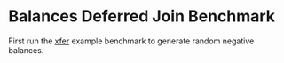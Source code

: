 # Balances Deferred Join Benchmark

First run the [xfer](https://square.github.io/finch/benchmark/examples/#xfer) example benchmark to generate random negative balances.
